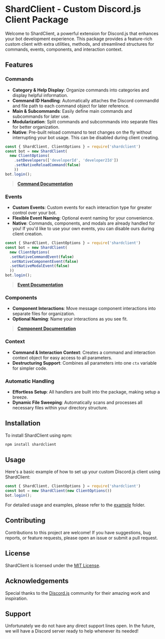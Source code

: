 
# ShardClient - Custom Discord.js Client Package

Welcome to ShardClient, a powerful extension for Discord.js that enhances your bot development experience. This package provides a feature-rich custom client with extra utilities, methods, and streamlined structures for commands, events, components, and interaction context.

## Features

### Commands
- **Category & Help Display**: Organize commands into categories and display helpful information.
- **Command ID Handling**: Automatically attaches the Discord commandId and file path to each command object for later reference.
- **Main & Subcommands**: Easily define main commands and subcommands for later use.
- **Modularization**: Split commands and subcommands into separate files for better organization.
- **Native**: Pre-built reload command to test changes on the fly without interrupting your bot usage. This can be disabled during client creating.

```javascript
const { ShardClient, ClientOptions } = require('shardclient')
const bot = new ShardClient(
  new ClientOptions(
    .setDevelopers(['developerId', 'developer2Id'])
    .setNativeReloadCommand(false)
    ))
bot.login();
```

> **[Command Documentation](./example/commands/readme.md)**

### Events
- **Custom Events**: Custom events for each interaction type for greater control over your bot.
- **Flexible Event Naming**: Optional event naming for your convenience.
- **Native**: Commands, components, and modals are already handled for you! If you'd like to use your own events, you can disable ours during client creation.

```javascript
const { ShardClient, ClientOptions } = require('shardclient')
const bot = new ShardClient(
  new ClientOptions(
  .setNativeCommandEvent(false)
  .setNativeComponentEvent(false)
  .setNativeModalEvent(false)
  ))
bot.login();
```
> **[Event Documentation](./example/events/readme.md)**

### Components
- **Component Interactions**: Move message component interactions into separate files for organization.
- **Optional Naming**: Name your interactions as you see fit.

> **[Component Documentation](./example/components/readme.md)**

### Context
- **Command & Interaction Context**: Creates a command and interaction context object for easy access to all parameters.
- **Destructuring Support**: Combines all parameters into one `ctx` variable for simpler code.

### Automatic Handling
- **Effortless Setup**: All handlers are built into the package, making setup a breeze.
- **Dynamic File Sweeping**: Automatically scans and processes all necessary files within your directory structure.

## Installation

To install ShardClient using npm:

```bash
npm install shardclient
```
## Usage

Here's a basic example of how to set up your custom Discord.js client using ShardClient:

```javascript
const { ShardClient, ClientOptions } = require('shardclient')
const bot = new ShardClient(new ClientOptions())
bot.login();
```
For detailed usage and examples, please refer to the [example](./example/) folder.

## Contributing

Contributions to this project are welcome! If you have suggestions, bug reports, or feature requests, please open an issue or submit a pull request.

## License

ShardClient is licensed under the [MIT License](./LICENSE).

## Acknowledgements

Special thanks to the [Discord.js](https://discord.js.org/) community for their amazing work and inspiration.

## Support

Unfortunately we do not have any direct support lines open. In the future, we will have a Discord server ready to help whenever its needed!